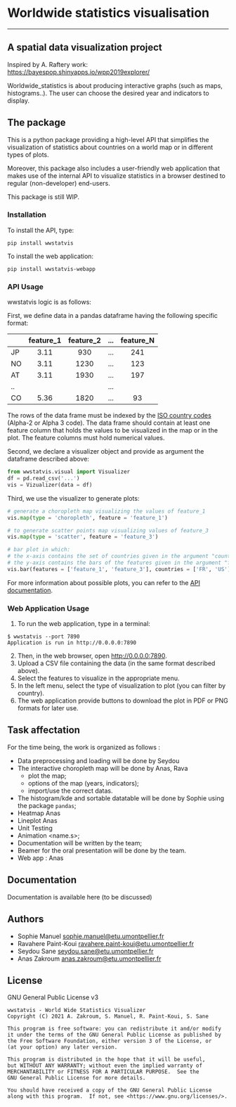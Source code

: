 # Worldwide statistics visualisation
*** 

## A spatial data visualization project

Inspired by A. Raftery work:
https://bayespop.shinyapps.io/wpp2019explorer/

Worldwide_statistics is about producing interactive graphs (such as maps, histograms..). The user can choose the desired year and indicators to display.

## The package

This is a python package providing a high-level API that simplifies the visualization of statistics about countries on a world map or in different types of plots.

Moreover, this package also includes a user-friendly web application that makes use of the internal API to visualize statistics in a browser destined to regular (non-developer) end-users.

This package is still WIP.

### Installation

To install the API, type:

```
pip install wwstatvis
```

To install the web application:

```
pip install wwstatvis-webapp
```

### API Usage

wwstatvis logic is as follows:

First, we define data in a pandas dataframe having the following specific format:

|    | feature\_1   | feature\_2   | ... | feature\_N   |
|----|:------------:|:------------:|-----|:------------:|
| JP |     3.11     |      930     | ... |      241     |
| NO |     3.11     |     1230     | ... |      123     |
| AT |     3.11     |     1930     | ... |      197     |
| .. |              |              | ... |              |
| CO |     5.36     |     1820     | ... |       93     |

The rows of the data frame must be indexed by the 
[ISO country codes](https://en.wikipedia.org/wiki/List_of_ISO_3166_country_codes) 
(Alpha-2 or Alpha 3 code). The data frame should contain at least one feature
column that holds the values to be visualized in the map or in the plot. The
feature columns must hold numerical values.

Second, we declare a visualizer object and provide as argument the dataframe described above:

```python
from wwstatvis.visual import Visualizer
df = pd.read_csv('...')
vis = Vizualizer(data = df)
```

Third, we use the visualizer to generate plots:

```python
# generate a choropleth map visualizing the values of feature_1
vis.map(type = 'choropleth', feature = 'feature_1') 

# to generate scatter points map visualizing values of feature_3
vis.map(type = 'scatter', feature = 'feature_3')

# bar plot in which:
# the x-axis contains the set of countries given in the argument "countries"
# the y-axis contains the bars of the features given in the argument "features"
vis.bar(features = ['feature_1', 'feature_3'], countries = ['FR', 'US'])
```

For more information about possible plots, you can refer to the 
[API documentation](#).

### Web Application Usage

1. To run the web application, type in a terminal:

```
$ wwstatvis --port 7890
Application is run in http://0.0.0.0:7890
```

2. Then, in the web browser, open http://0.0.0.0:7890.
3. Upload a CSV file containing the data (in the same format described above).
4. Select the features to visualize in the appropriate menu.
4. In the left menu, select the type of visualization to plot (you can filter
   by country).
5. The web application provide buttons to download the plot in PDF or PNG
   formats for later use.

## Task affectation

For the time being, the work is organized as follows : 

* Data preprocessing and loading will be done by Seydou
* The interactive choropleth map will be done by Anas, Rava
	* plot the map;  
	* options of the map (years, indicators);
	* import/use the correct datas.   
* The histogram/kde and sortable datatable will be done by Sophie using the package `pandas`;  
* Heatmap Anas
* Lineplot Anas
* Unit Testing
* Animation <name.s>;
* Documentation will be written by the team;  
* Beamer for the oral presentation will be done by the team.  
* Web app : Anas

## Documentation

Documentation is available here (to be discussed)

## Authors

- Sophie Manuel [sophie.manuel@etu.umontpellier.fr](mailto:sophie.manuel@etu.umontpellier.fr)
- Ravahere Paint-Koui [ravahere.paint-koui@etu.umontpellier.fr](mailto:ravahere.paint-koui@etu.umontpellier.fr)
- Seydou Sane [seydou.sane@etu.umontpellier.fr](mailto:seydou.sane@etu.umontpellier.fr)
- Anas Zakroum [anas.zakroum@etu.umontpellier.fr](mailto:anas.zakroum@etu.umontpellier.fr)

## License

GNU General Public License v3

```
wwstatvis - World Wide Statistics Visualizer
Copyright (C) 2021 A. Zakroum, S. Manuel, R. Paint-Koui, S. Sane

This program is free software: you can redistribute it and/or modify
it under the terms of the GNU General Public License as published by
the Free Software Foundation, either version 3 of the License, or
(at your option) any later version.

This program is distributed in the hope that it will be useful,
but WITHOUT ANY WARRANTY; without even the implied warranty of
MERCHANTABILITY or FITNESS FOR A PARTICULAR PURPOSE.  See the
GNU General Public License for more details.

You should have received a copy of the GNU General Public License
along with this program.  If not, see <https://www.gnu.org/licenses/>.
```
